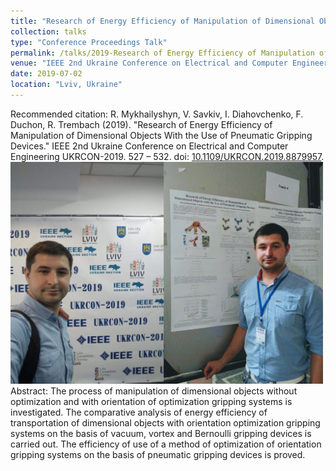 ```yaml
---
title: "Research of Energy Efficiency of Manipulation of Dimensional Objects With the Use of Pneumatic Gripping Devices"
collection: talks
type: "Conference Proceedings Talk"
permalink: /talks/2019-Research of Energy Efficiency of Manipulation of Dimensional Objects With the Use of Pneumatic Gripping Devices
venue: "IEEE 2nd Ukraine Conference on Electrical and Computer Engineering UKRCON-2019"
date: 2019-07-02
location: "Lviv, Ukraine"
---
```

Recommended citation: R. Mykhailyshyn, V. Savkiv, I. Diahovchenko, F. Duchon, R. Trembach (2019). "Research of Energy Efficiency of Manipulation of Dimensional Objects With the Use of Pneumatic Gripping Devices." IEEE 2nd Ukraine Conference on Electrical and Computer Engineering UKRCON-2019. 527 – 532. doi: [10.1109/UKRCON.2019.8879957](https://doi.org/10.1109/UKRCON.2019.8879957).
<br/><img src='/images/UKRCON-2019_1.jpg' width='500'>
<br />
Abstract: The process of manipulation of dimensional objects without optimization and with orientation of optimization gripping systems is investigated. The comparative analysis of energy efficiency of transportation of dimensional objects with orientation optimization gripping systems on the basis of vacuum, vortex and Bernoulli gripping devices is carried out. The efficiency of use of a method of optimization of orientation gripping systems on the basis of pneumatic gripping devices is proved.